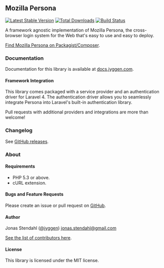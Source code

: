 ## Mozilla Persona

[![Latest Stable Version](https://poser.pugx.org/jyggen/persona/version.png)](https://packagist.org/packages/jyggen/persona) [![Total Downloads](https://poser.pugx.org/jyggen/persona/d/total.png)](https://packagist.org/packages/jyggen/persona) [![Build Status](https://travis-ci.org/jyggen/persona.png)](https://travis-ci.org/jyggen/persona)

A framework agnostic implementation of Mozilla Persona, the cross-browser login system for the Web that's easy to use and easy to deploy.

[Find Mozilla Persona on Packagist/Composer](https://packagist.org/packages/jyggen/persona).

### Documentation

Documentation for this library is available at [docs.jyggen.com](http://docs.jyggen.com/persona).

#### Framework Integration

This library comes packaged with a service provider and an authentication driver for Laravel 4. The authentication driver allows you to seamlessly integrate Persona into Laravel's built-in authentication library.

Pull requests with additional providers and integrations are more than welcome!

### Changelog

See [GitHub releases](https://github.com/jyggen/persona/releases).

### About

#### Requirements

* PHP 5.3 or above.
* cURL extension.

#### Bugs and Feature Requests

Please create an issue or pull request on [GitHub](https://github.com/jyggen/persona).

#### Author

Jonas Stendahl ([@jyggen](http://twitter.com/jyggen))
jonas.stendahl@gmail.com

[See the list of contributors here](https://github.com/jyggen/persona/contributors).

#### License

This library is licensed under the MIT license.
